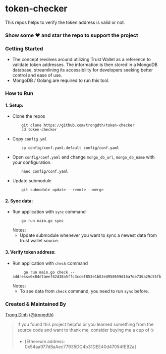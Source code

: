 # token-checker

This repos helps to verify the token address is valid or not.

### Show some :heart: and star the repo to support the project

### Getting Started
- The concept revolves around utilizing Trust Wallet as a reference to validate token addresses. The information is then stored in a MongoDB database, streamlining its accessibility for developers seeking better control and ease of use.
- MongoDB / Golang are required to run this tool. 
### How to Run

#### 1. Setup:
- Clone the repos
    ```shell
        git clone https://github.com/trongdth/token-checker
        cd token-checker
    ```
- Copy `config.yml`
    ```shell
        cp config/conf.yaml.default config/conf.yaml 
    ```
- Open `config/conf.yaml` and change `mongo_db_url`, `mongo_db_name` with your configuration.
    ```shell
        nano config/conf.yaml
    ```
- Update submodule
    ```shell
        git submodule update --remote --merge
    ```
#### 2. Sync data:
- Run application with `sync` command
    ```shell
        go run main.go sync
    ```
    Notes: 
    - Update submodule whenever you want to sync a newest data from trust wallet source.
#### 3. Verify token address:
- Run application with `check` command
    ```shell
         go run main.go check --address=0x84d7aeef42d38a5ffc3ccef853e1b82e4958659d16a7de736a29c55fbbeb0114::staked_aptos_coin::StakedAptosCoin
    ```
    Notes: 
    - To see data from `check` command, you need to run `sync` before.

### Created & Maintained By

[Trong Dinh](https://github.com/trongdth) ([@trongdth](https://www.twitter.com/trongdth))

> If you found this project helpful or you learned something from the source code and want to thank me, consider buying me a cup of :coffee:
>
> * [Ethereum address: 0x54aa977d8aAec77935DC4b31DEE40d47054fEB2a]
